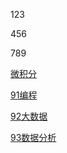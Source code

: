 123

456

789

[微积分](00fiinal/02微积分.md)

[91编程](00fiinal/91编程.md)

[92大数据](00fiinal/92大数据.md)

[93数据分析](00fiinal/93数据分析.md)